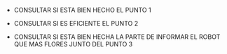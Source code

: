 - CONSULTAR SI ESTA BIEN HECHO EL PUNTO 1
- CONSULTAR SI ES EFICIENTE EL PUNTO 2

- CONSULTAR SI ESTA BIEN HECHA LA PARTE DE INFORMAR EL ROBOT QUE MAS FLORES JUNTO DEL PUNTO 3
